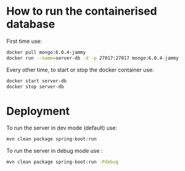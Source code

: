 # How to run the containerised database

First time use:

```bash
docker pull mongo:6.0.4-jammy
docker run --name=server-db -d -p 27017:27017 mongo:6.0.4-jammy
```

Every other time, to start or stop the docker container use:

```bash
docker start server-db
docker stop server-db
```

# Deployment

To run the server in dev mode (default) use:

```bash
mvn clean package spring-boot:run 
```

To run the server in debug mode use :

```bash
mvn clean package spring-boot:run -Pdebug  
```